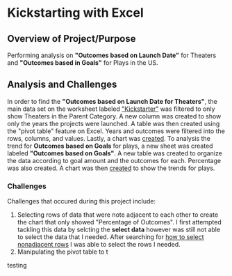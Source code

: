 # Kickstarting with Excel
## Overview of Project/Purpose
Performing analysis on **"Outcomes based on Launch Date"** for Theaters and **"Outcomes based in Goals"** for Plays in the US.
## Analysis and Challenges 
In order to find the **"Outcomes based on Launch Date for Theaters"**, the main data set on the worksheet labeled ["Kickstarter"](https://github.com/tutran90/kickstarter-analysis/blob/main/Kickstarter_Challenge.xlsx%202.zip) was filtered to only show Theaters in the Parent Category. A new column was created to show only the years the projects were launched. A table was then created using the "pivot table" feature on Excel. Years and outcomes were filtered into the rows, columns, and values. Lastly, a chart was [created](https://user-images.githubusercontent.com/90367435/132954844-b0441f4e-a5c3-4747-931d-75b01040ce6c.png). To analysis the trend for **Outcomes based on Goals** for plays, a new sheet was created labeled **"Outcomes based on Goals"**. A new table was created to organize the data according to goal amount and the outcomes for each. Percentage was also created. A chart was then [created](https://user-images.githubusercontent.com/90367435/132954897-c227865f-e122-41c5-bec6-4769adc543b7.png) to show the trends for plays. 
### **Challenges**
Challenges that occured during this project include:
1. Selecting rows of data that were note adjacent to each other to create the chart that only showed "Percentage of Outcomes". I first attempted tackling this data by selcting the **select data** however was still not able to select the data that I needed. After searching for [how to select nonadjacent rows](www.google.com) I was able to select the rows I needed. 
2. Manipulating the pivot table to t
 
testing



